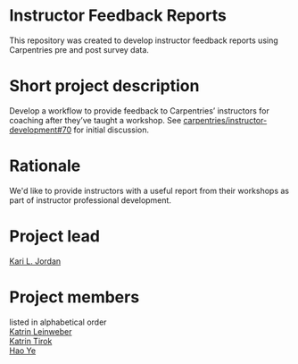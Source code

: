 # Instructor Feedback Reports
This repository was created to develop instructor feedback reports using Carpentries pre and post survey data.

# Short project description
Develop a workflow to provide feedback to Carpentries’ instructors for coaching after they’ve taught a workshop.
See [carpentries/instructor-development#70](https://github.com/carpentries/instructor-development/issues/70) for
initial discussion.

# Rationale
We'd like to provide instructors with a useful report from their workshops as part of instructor professional development.

# Project lead
[Kari L. Jordan](https://github.com/kariljordan)

# Project members 
listed in alphabetical order  
[Katrin Leinweber](https://github.com/katrinleinweber)  
[Katrin Tirok](https://github.com/katrintirok)  
[Hao Ye](https://github.com/ha0ye)  


